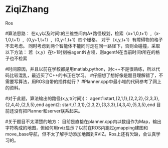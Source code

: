 # ZiqiZhang
Ros 


#算法思路： 
在x,y以及时间t的三维空间内A*路径规划，检索（x+1,0,t+1）,（x-1,0,t+1）,（0,y+1,t+1）,（0,y-1,t+1）四个栅格。
对于（x,y,t+1）有障碍物的格子不去考虑。
同时考虑到两个智能体不能同时走在同一路径下，否则会碰撞，采取以下方法： 若（x,y）在t+1时刻被agentN占领，则agentN在当前时间t所在的格子也不检索

#时间原因，并且以前在学校都是用matlab,python，对c++不是很熟练，所以代码比较混乱，最近买了C++的书正在学习。 
#仔细想了想好像是题目理解错了，不需要写算法，用ROS自带的插件就行？ 
#Planner.cpp中最小堆的代码参考了网上的资料。

#对于此题，算法输出的路径(x,y,t(时间))： 
agent1:start,{2,1,1},{2,2,2},{2,3,3},{2,4,4},{2,5,5},end 
agent2: start,{1,3,1},{2,3,2},{3,3,3},{4,3,4},{5,3,5},end 
目前还没有把Planner和server联系起来。

#关于题目不太清楚的地方：
目前是直接在planner.cpp内以数组作为Map，输出字符构成的地图，但如何用rviz显示？以前在ROS内跑过gmapping建图和move_base导航，但不太了解手动添加地图到RVIZ。Ros上还有欠缺，会认真学习的。

